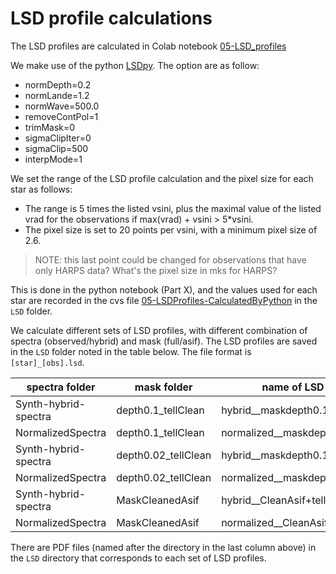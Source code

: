 # LSD profile calculations


The LSD profiles are calculated in Colab notebook [05-LSD_profiles](https://github.com/veropetit/BeStarsMiMeS/blob/master/05-LSD_profiles.ipynb)

We make use of the python [LSDpy](https://github.com/folsomcp/LSDpy). The option are as follow:

* normDepth=0.2 
* normLande=1.2 
* normWave=500.0
* removeContPol=1 
* trimMask=0 
* sigmaClipIter=0 
* sigmaClip=500 
* interpMode=1

We set the range of the LSD profile calculation and the pixel size for each star as follows:

* The range is 5 times the listed vsini, plus the maximal value of the listed vrad for the observations if max(vrad) + vsini > 5*vsini. 
* The pixel size is set to 20 points per vsini, with a minimum pixel size of 2.6. 

> NOTE: this last point could be changed for observations that have only HARPS data? What's the pixel size in mks for HARPS?

This is done in the python notebook (Part X), and the values used for each star are recorded in the cvs file [05-LSDProfiles-CalculatedByPython](https://drive.google.com/file/d/1w68qhYsKYRiDHdMRtu7G1zb9WoDrQjSQ/view?usp=sharing) in the `LSD` folder. 

We calculate different sets of LSD profiles, with different combination of spectra (observed/hybrid) and mask (full/asif). The LSD profiles are saved in the `LSD` folder noted in the table below. The file format is `[star]_[obs].lsd`.


| spectra folder | mask folder   | name of LSD folder |
| ------- | ------- | ------------------ |
| Synth-hybrid-spectra | depth0.1_tellClean | hybrid\_\_maskdepth0.1\_tellClean |
| NormalizedSpectra | depth0.1_tellClean |normalized\_\_maskdepth0.1\_tellClean |
| Synth-hybrid-spectra | depth0.02_tellClean | hybrid\_\_maskdepth0.1\_tellClean |
| NormalizedSpectra | depth0.02_tellClean |normalized\_\_maskdepth0.1\_tellClean |
| Synth-hybrid-spectra | MaskCleanedAsif | hybrid\_\_CleanAsif+tellClean |
| NormalizedSpectra | MaskCleanedAsif | normalized\_\_CleanAsif+tellClean |

There are PDF files (named after the directory in the last column above) in the `LSD` directory that corresponds to each set of LSD profiles.

